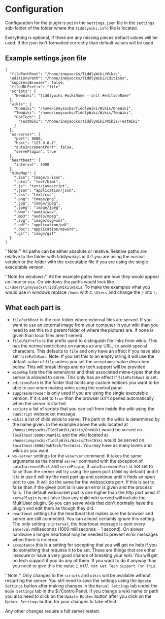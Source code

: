 # Configuration

Configuration for the plugin is set in the `settings.json` file in the
`settings` sub-folder of the folder where the `tiddlywiki.info` file is
located.

Everything is optional, if there are any missing pieces default values will be
used. If the json isn't formatted correctly than default values will be used.

## Example settings.json file

```
{
  "filePathRoot": "/home/inmysocks/TiddlyWiki/Wikis",
  "editionsPath": "/home/inmysocks/TiddlyWiki/Editions",
  "suppressBrowser": false,
  "fileURLPrefix": "file"
  "scripts": {
    "NewWiki": "tiddlywiki #wikiName --init #editionName"
  },
  "wikis": {
    "OneWiki": "/home/inmysocks/TiddlyWiki/Wikis/OneWiki",
    "TwoWiki": "/home/inmysocks/TiddlyWiki/Wikis/TwoWiki",
    "OokTech": {
      "TestWiki": "/home/inmysocks/TiddlyWiki/Wikis/TestWiki"
    }
  },
  "ws-server": {
    "port": 8080,
    "host": "127.0.0.1",
    "autoIncrementPort": false,
    "servePlugin": true
  },
  "heartbeat": {
    "interval": 1000
  },
  "mimeMap": {
    ".ico": "image/x-icon",
    ".html": "text/html",
    ".js": "text/javascript",
    ".json": "application/json",
    ".css": "text/css",
    ".png": "image/png",
    ".jpg": "image/jpeg",
    ".jpeg": "image/jpeg",
    ".wav": "audio/wav",
    ".mp3": "audio/mpeg",
    ".svg": "image/svg+xml",
    ".pdf": "application/pdf",
    ".doc": "application/msword",
    ".gif": "image/gif"
  }
}
```

''Note:'' All paths can be either absolute or relative. Relative paths are
relative to the folder with tiddlywiki.js in it if you are using the normal
version or the folder with the executable file if you are using the single
executable version.

''Note for windows:'' All the example paths here are how they would appear on
linux or osx. On windows the paths would look like
`C:\Users\inmysocks\TiddlyWiki\Wikis`. To make the examples what you would use
in windows replace `/home` with `C:\Users` and change the `/` into `\`.

## What each part is

- `filePathRoot` is the root folder where external files are served. If you
  want to use an external image from your computer in your wiki than you need
  to set this to a parent folder of where the pictures are. If none is given
  than local files aren't served.
- `fileURLPrefix` is the prefix used to distinguish file links from wikis. This
  has the normal restrictions on names as any URL, so avoid special characters.
  This defaults to `file` and only have an affect if you have also set
  `filePathRoot`.
  Note: If you set this to an empty string it will use the default value of
  `file` unless you set the `acceptance` value described below. This will break
  things and no tech support will be provided.
- `mimeMap` lists the file extensions and their associated mime-types that the
  server is allowed to serve. This only has an effect if `filePathRoot` is set.
- `editionsPath` is the folder that holds any custom editions you want to be
  able to use when making wikis using the control panel.
- `suppressBrowser` is only used if you are using the single executable
  version. If it is set to `true` than the browser isn't opened automatically
  when the server is started.
- `scripts` a list of scripts that you can call from inside the wiki using the
  `runScript` websocket message.
- `wikis` a list of child wikis to serve. The path to the wikis is determined
  by the name given. In the example above the wiki located at
  `/home/inmysocks/TiddlyWiki/Wikis/OneWiki` would be served on
  `localhost:8080/OneWiki` and the wiki located at
  `/home/inmysocks/TiddlyWiki/Wikis/TestWiki` would be served on
  `localhost:8080/OokTech/TestWiki`. You may have as many levels and wikis as
  you want.
- `ws-server` settings for the `wsserver` command. It takes the same arguments
  as the normal `server` command with the exception of `autoIncrementPort` and
  `servePlugin`, if `autoIncrementPort` is not set to false than the server
  will try using the given port (`8080` by default) and if it is in use it will
  try the next port up and continue until it finds an open port to use. It will
  do the same for the websockets port. If this is set to false than if the
  given port is in use an error is given and the process fails. The default
  websocket port is one higher than the http port used. If `servePlugin` is not
  false than any child wiki served will include the MultiUser plugin. So you
  can serve wikis that don't normally have the plugin and edit them as though
  they did.
- `heartbeat` settings for the heartbeat that makes sure the browser and server
  are still connected. You can almost certainly ignore this setting. The only
  setting is `interval`, the heartbeat message is sent every `interval`
  milliseconds (1000 milliseconds = 1 second). On slower hardware a longer
  heartbeat may be needed to prevent error messages when there is no error.
- `acceptance` this is a setting for accepting that you will get no help if you
  do something that requires it to be set. These are things that are either
  insecure or have a very good chance of breaking your wiki. You will get no
  tech support if you do any of them. If you want to do it anyway than you need
  to give this the value `I Will Not Get Tech Support For This`.

''Note:'' Only changes to the `scripts` and `wikis` will be available without
restarting the server. You still need to save the settings using the
`Update Settings` button after making changes in the `Manual Settings` tab
under the `Node Settings` tab in the $:/ControlPanel. If you change a wiki name
or path you also need to click on the `Update Routes` button after you click on
the `Update Settings` button for your changes to take effect.

Any other changes require a full server restart.
